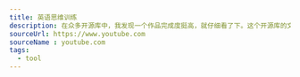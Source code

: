 ```yaml
---
title: 英语思维训练
description: 在众多开源库中，我发现一个作品完成度挺高，就仔细看了下。这个开源库的文档站点在风格上具有高度个性化的审美溢出，比如在文档里放自拍和作者喜欢的书籍摘抄。
sourceUrl: https://www.youtube.com
sourceName : youtube.com
tags: 
  - tool
---
```


